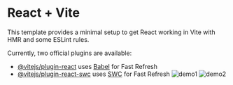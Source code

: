 # React + Vite

This template provides a minimal setup to get React working in Vite with HMR and some ESLint rules.

Currently, two official plugins are available:

- [@vitejs/plugin-react](https://github.com/vitejs/vite-plugin-react/blob/main/packages/plugin-react/README.md) uses [Babel](https://babeljs.io/) for Fast Refresh
- [@vitejs/plugin-react-swc](https://github.com/vitejs/vite-plugin-react-swc) uses [SWC](https://swc.rs/) for Fast Refresh
![demo1](https://github.com/nida124-coder/demo-admin-deshboard/assets/153582600/22655ad3-2119-4105-ba98-48ec313021a8)
![demo2](https://github.com/nida124-coder/demo-admin-deshboard/assets/153582600/b3788174-25a1-400f-b33e-327711bc4ef1)
